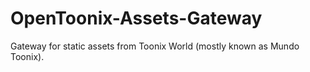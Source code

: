 # OpenToonix-Assets-Gateway
Gateway for static assets from Toonix World (mostly known as Mundo Toonix).

